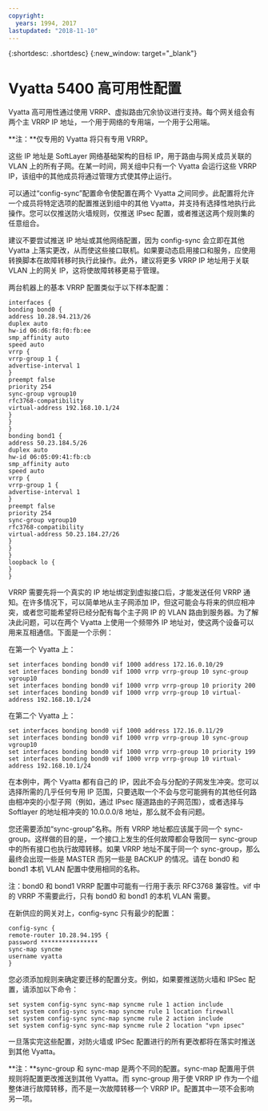 ```yaml
---
copyright:
  years: 1994, 2017
lastupdated: "2018-11-10"
---
```


{:shortdesc: .shortdesc}
{:new_window: target="_blank"}

# Vyatta 5400 高可用性配置

Vyatta 高可用性通过使用 VRRP、虚拟路由冗余协议进行支持。每个网关组会有两个主 VRRP IP 地址，一个用于网络的专用端，一个用于公用端。 

**注：**仅专用的 Vyatta 将只有专用 VRRP。 

这些 IP 地址是 SoftLayer 网络基础架构的目标 IP，用于路由与网关成员关联的 VLAN 上的所有子网。在某一时间，网关组中只有一个 Vyatta 会运行这些 VRRP IP，该组中的其他成员将通过管理方式使其停止运行。

可以通过“config-sync”配置命令使配置在两个 Vyatta 之间同步。此配置将允许一个成员将特定选项的配置推送到组中的其他 Vyatta，并支持有选择性地执行此操作。您可以仅推送防火墙规则，仅推送 IPsec 配置，或者推送这两个规则集的任意组合。 

建议不要尝试推送 IP 地址或其他网络配置，因为 config-sync 会立即在其他 Vyatta 上落实更改，从而使这些接口联机。如果要动态启用接口和服务，应使用转换脚本在故障转移时执行此操作。此外，建议将更多 VRRP IP 地址用于关联 VLAN 上的网关 IP，这将使故障转移更易于管理。

两台机器上的基本 VRRP 配置类似于以下样本配置：

    interfaces {
    bonding bond0 {
    address 10.28.94.213/26
    duplex auto
    hw-id 06:d6:f8:f0:fb:ee
    smp_affinity auto
    speed auto
    vrrp {
    vrrp-group 1 {
    advertise-interval 1
    }
    preempt false
    priority 254
    sync-group vgroup10
    rfc3768-compatibility
    virtual-address 192.168.10.1/24
    }
    }
    }
    bonding bond1 {
    address 50.23.184.5/26
    duplex auto
    hw-id 06:05:09:41:fb:cb
    smp_affinity auto
    speed auto
    vrrp {
    vrrp-group 1 {
    advertise-interval 1
    }
    preempt false
    priority 254
    sync-group vgroup10
    rfc3768-compatibility
    virtual-address 50.23.184.27/26
    }
    }
    }
    loopback lo {
    }
    }

VRRP 需要先将一个真实的 IP 地址绑定到虚拟接口后，才能发送任何 VRRP 通知。在许多情况下，可以简单地从主子网添加 IP，但这可能会与将来的供应相冲突，或者您可能希望将已经分配有每个主子网 IP 的 VLAN 路由到服务器。为了解决此问题，可以在两个 Vyatta 上使用一个频带外 IP 地址对，使这两个设备可以用来互相通信。下面是一个示例：

在第一个 Vyatta 上：

    set interfaces bonding bond0 vif 1000 address 172.16.0.10/29
    set interfaces bonding bond0 vif 1000 vrrp vrrp-group 10 sync-group vgroup10
    set interfaces bonding bond0 vif 1000 vrrp vrrp-group 10 priority 200
    set interfaces bonding bond0 vif 1000 vrrp vrrp-group 10 virtual-address 192.168.10.1/24

在第二个 Vyatta 上：

    set interfaces bonding bond0 vif 1000 address 172.16.0.11/29
    set interfaces bonding bond0 vif 1000 vrrp vrrp-group 10 sync-group vgroup10
    set interfaces bonding bond0 vif 1000 vrrp vrrp-group 10 priority 199
    set interfaces bonding bond0 vif 1000 vrrp vrrp-group 10 virtual-address 192.168.10.1/24

在本例中，两个 Vyatta 都有自己的 IP，因此不会与分配的子网发生冲突。您可以选择所需的几乎任何专用 IP 范围，只要选取一个不会与您可能拥有的其他任何路由相冲突的小型子网（例如，通过 IPsec 隧道路由的子网范围），或者选择与 Softlayer 的地址相冲突的 10.0.0.0/8 地址，那么就不会有问题。

您还需要添加“sync-group”名称。所有 VRRP 地址都应该属于同一个 sync-group。这样做的目的是，一个接口上发生的任何故障都会导致同一 sync-group 中的所有接口也执行故障转移。如果 VRRP 地址不属于同一个 sync-group，那么最终会出现一些是 MASTER 而另一些是 BACKUP 的情况。请在 bond0 和 bond1 本机 VLAN 配置中使用相同的名称。

注：bond0 和 bond1 VRRP 配置中可能有一行用于表示 RFC3768 兼容性。vif 中的 VRRP 不需要此行，只有 bond0 和 bond1 的本机 VLAN 需要。

在新供应的网关对上，config-sync 只有最少的配置：


    config-sync {
    remote-router 10.28.94.195 {
    password ****************
    sync-map syncme
    username vyatta
    }

您必须添加规则来确定要迁移的配置分支。例如，如果要推送防火墙和 IPSec 配置，请添加以下命令：


    set system config-sync sync-map syncme rule 1 action include
    set system config-sync sync-map syncme rule 1 location firewall
    set system config-sync sync-map syncme rule 2 action include
    set system config-sync sync-map syncme rule 2 location "vpn ipsec"

一旦落实完这些配置，对防火墙或 IPSec 配置进行的所有更改都将在落实时推送到其他 Vyatta。

**注：**sync-group 和 sync-map 是两个不同的配置。sync-map 配置用于供规则将配置更改推送到其他 Vyatta。而 sync-group 用于使 VRRP IP 作为一个组整体进行故障转移，而不是一次故障转移一个 VRRP IP。配置其中一项不会影响另一项。

